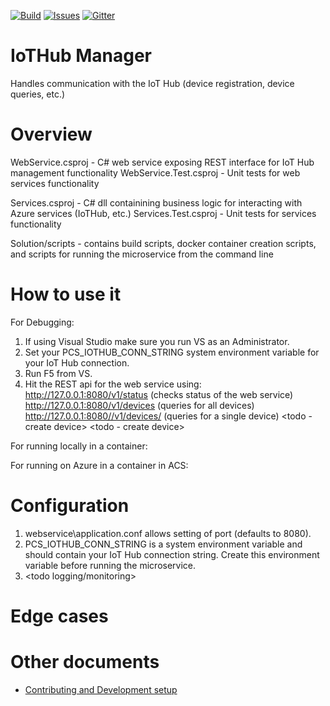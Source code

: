 [![Build][build-badge]][build-url]
[![Issues][issues-badge]][issues-url]
[![Gitter][gitter-badge]][gitter-url]

IoTHub Manager
=====================

Handles communication with the IoT Hub (device registration, device queries, etc.)

Overview
========

WebService.csproj - C# web service exposing REST interface for IoT Hub management functionality
WebService.Test.csproj - Unit tests for web services functionality

Services.csproj - C# dll containining business logic for interacting with Azure services (IoTHub, etc.)
Services.Test.csproj - Unit tests for services functionality

Solution/scripts - contains build scripts, docker container creation scripts, and scripts for running the microservice from the command line


How to use it
=============

For Debugging:
1. If using Visual Studio make sure you run VS as an Administrator.
2. Set your PCS_IOTHUB_CONN_STRING system environment variable for your IoT Hub connection.
3. Run F5 from VS.
4. Hit the REST api for the web service using: 
			http://127.0.0.1:8080/v1/status (checks status of the web service) 
			http://127.0.0.1:8080/v1/devices (queries for all devices) 
			http://127.0.0.1:8080//v1/devices/<yourindividualdevice> (queries for a single device)
			<todo - create device>
			<todo - create device>

<todo Swagger> 

For running locally in a container: 
<todo> 

For running on Azure in a container in ACS: 
<todo> 


			
Configuration
=============

1. webservice\application.conf allows setting of port (defaults to 8080). 
2. PCS_IOTHUB_CONN_STRING is a system environment variable and should contain your IoT Hub connection string. Create this environment variable before running the microservice. 
3. <todo logging/monitoring>


Edge cases
==========


Other documents
===============

* [Contributing and Development setup](CONTRIBUTING.md)


[build-badge]: https://img.shields.io/travis/Azure/iothub-manager-dotnet.svg
[build-url]: https://travis-ci.org/Azure/iothub-manager-dotnet
[issues-badge]: https://img.shields.io/github/issues/azure/iothub-manager-dotnet.svg
[issues-url]: https://github.com/Azure/iothub-manager-dotnet/issues
[gitter-badge]: https://img.shields.io/gitter/room/azure/iot-pcs.js.svg
[gitter-url]: https://gitter.im/azure/iot-pcs
